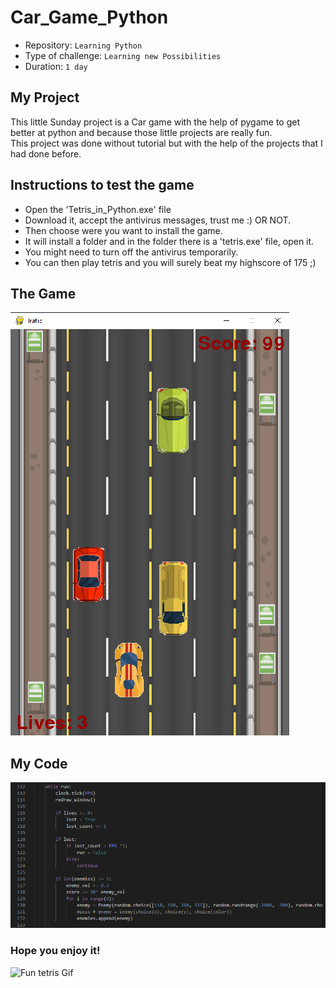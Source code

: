 # Car_Game_Python

- Repository: `Learning Python`
- Type of challenge:  `Learning new Possibilities`
- Duration: `1 day`

## My Project
This little Sunday project is a Car game with the help of pygame to get better at python and because those little projects are really fun.   
This project was done without tutorial but with the help of the projects that I had done before. 

## Instructions to test the game
- Open the 'Tetris_in_Python.exe' file
- Download it, accept the antivirus messages, trust me :) OR NOT.
- Then choose were you want to install the game.
- It will install a folder and in the folder there is a 'tetris.exe' file, open it.
- You might need to turn off the antivirus temporarily.
- You can then play tetris and you will surely beat my highscore of 175 ;)

## The Game 

![Screenshot of the game](assets/game_screen.png)

## My Code

![Project Model](assets/code_screen.png)

### Hope you enjoy it! 

![Fun tetris Gif](https://media4.giphy.com/media/cgCMnZr84zE40/giphy.gif?cid=ecf05e47xt5exitzv06bpe3weuldwl4uugcsg3a3xntjvren&rid=giphy.gif)